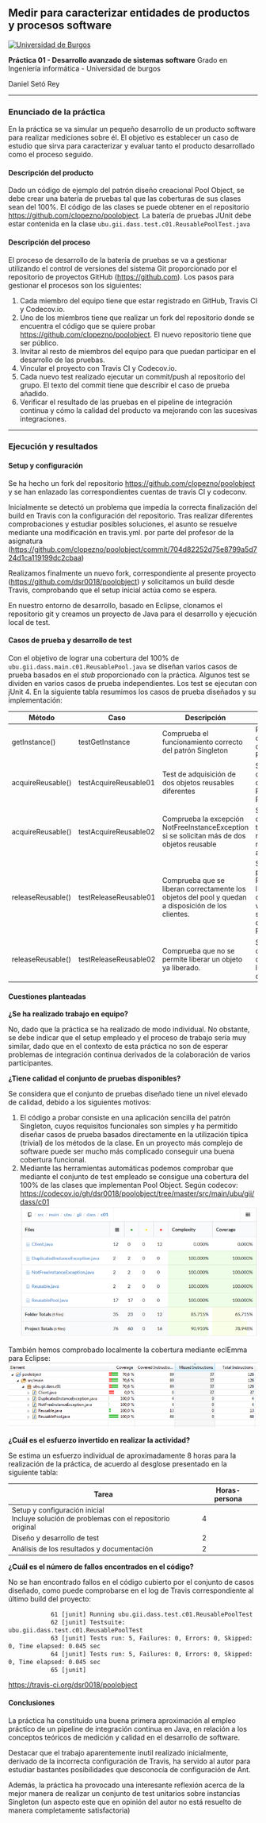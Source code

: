 ## Medir para caracterizar entidades de productos y procesos software
[![Universidad de Burgos](https://www.ubu.es/sites/all/themes/ubu_theme/images/UBUEscudo-1910.png "Universidad de Burgos")](http://www.ubu.es "Universidad de Burgos")

**Práctica 01 - Desarrollo avanzado de sistemas software**
Grado en Ingeniería informática - Universidad de burgos

Daniel Setó Rey

------------

### Enunciado de la práctica
En la práctica se va simular un pequeño desarrollo de un producto software para realizar mediciones sobre él.
El objetivo es establecer un caso de estudio que sirva para caracterizar y evaluar tanto el producto desarrollado como el proceso seguido.
#### Descripción del producto
Dado un código de ejemplo del patrón diseño creacional Pool Object, se debe crear una batería de pruebas tal que las coberturas de sus clases sean del 100%. El código de las clases se puede obtener en el repositorio
https://github.com/clopezno/poolobject. 
La batería de pruebas JUnit debe estar contenida en la clase `ubu.gii.dass.test.c01.ReusablePoolTest.java`
#### Descripción del proceso
El proceso de desarrollo de la batería de pruebas se va a gestionar utilizando el control de versiones del sistema Git proporcionado por el repositorio de proyectos GitHub (https://github.com).
Los pasos para gestionar el procesos son los siguientes:
1. Cada miembro del equipo tiene que estar registrado en GitHub, Travis CI y Codecov.io.
2. Uno de los miembros tiene que realizar un fork del repositorio donde se encuentra el código que se quiere probar https://github.com/clopezno/poolobject. El nuevo repositorio tiene que ser público.
3. Invitar al resto de miembros del equipo para que puedan participar en el desarrollo de las pruebas.
4. Vincular el proyecto con Travis CI y Codecov.io.
5. Cada nuevo test realizado ejecutar un commit/push al repositorio del grupo. El texto del commit tiene que describir el caso de prueba añadido.
6. Verificar el resultado de las pruebas en el pipeline de integración continua y cómo la calidad del producto va mejorando con las sucesivas integraciones.

------------

### Ejecución y resultados

#### Setup y configuración
Se ha hecho un fork del repositorio https://github.com/clopezno/poolobject y se han enlazado las correspondientes cuentas de travis CI y codeconv.

Inicialmente se detectó un problema que impedía la correcta finalización del build en Travis con la configuración del repositorio. Tras realizar diferentes comprobaciones y estudiar posibles soluciones, el asunto se resuelve mediante una modificación  en travis.yml. por parte del profesor de la asignatura (https://github.com/clopezno/poolobject/commit/704d82252d75e8799a5d724d1ca119199dc2cbaa)

Realizamos finalmente un nuevo fork, correspondiente al presente proyecto (https://github.com/dsr0018/poolobject) y solicitamos un build desde Travis, comprobando que el setup inicial actúa como se espera.

En nuestro entorno de desarrollo, basado en Eclipse, clonamos el repositorio git y creamos un proyecto de Java para el desarrollo y ejecución local de test.

#### Casos de prueba y desarrollo de test
Con el objetivo de lograr una cobertura del 100% de `ubu.gii.dass.main.c01.ReusablePool.java` se diseñan varios casos de prueba basados en el *stub* proporcionado con la práctica. Algunos test se dividen en varios casos de prueba independientes. Los test se ejecutan con jUnit 4.
En la siguiente tabla resumimos los casos de prueba diseñados y su implementación:

|Método|Caso|Descripción|Test|Result. esperado|
|---------|-----|-------------|----|-----------------------|
|getInstance()|testGetInstance|Comprueba el funcionamiento correcto del patrón Singleton|Petición consecutiva de dos instancias de ReusablePool|Se obtienen dos referencias no nulas al mismo objeto (instancia Singleton)|
|acquireReusable()|testAcquireReusable01|Test de adquisición de dos objetos reusables diferentes|Se solicitan consecutivamente dos objetos Reusable al pool ReusablePool|Se obtienen dos instancias no nulas diferentes de Reusable|
|acquireReusable()|testAcquireReusable02|Comprueba la excepción NotFreeInstanceException si se solicitan más de dos objetos reusable|Se solicitan consecutivamente tres objetos reusables mediante acquireReusable()|Se lanza la excepción NotFreeInstanceException|
|releaseReusable()|testReleaseReusable01|Comprueba que se liberan correctamente los objetos del pool y quedan a disposición de los clientes.|Se solicitan al pool dos objetos Reusable, se liberan y a continuación vuelven a solicitarse otros dos objetos Reusable.|En la segunda fase se obtienen los objetos Reusable liberados en la primera.|
|releaseReusable()|testReleaseReusable02|Comprueba que no se permite liberar un objeto ya liberado.|Se solicitan consecutivamente dos veces la liberación de un objeto Reusable.|Se lanza la excepción DuplicatedInstanceException|
#### Cuestiones planteadas
**¿Se ha realizado trabajo en equipo?**

No, dado que la práctica se ha realizado de modo individual. No obstante, se debe indicar que el setup empleado y el proceso de trabajo sería muy similar, dado que en el contexto de esta práctica no son de esperar problemas de integración continua derivados de la colaboración de varios participantes.

**¿Tiene calidad el conjunto de pruebas disponibles?**

Se considera que el conjunto de pruebas diseñado tiene un nivel elevado de calidad, debido a los siguientes motivos:
1. El código a probar consiste en una aplicación sencilla del patrón Singleton, cuyos requisitos funcionales son simples y ha permitido diseñar casos de prueba basados directamente en la utilización típica (trivial) de los métodos de la clase. En un proyecto más complejo de software puede ser mucho más complicado conseguir una buena cobertura funcional.
2. Mediante las herramientas automáticas podemos comprobar que mediante el conjunto de  test empleado se consigue una cobertura del 100% de las clases que implementan Pool Object. Según codecov: https://codecov.io/gh/dsr0018/poolobject/tree/master/src/main/ubu/gii/dass/c01
![Cobertura codecov](./img/codecov.PNG)

También hemos comprobado localmente la cobertura mediante eclEmma para Eclipse:
![Cobertura codecov](./img/emma.PNG)

**¿Cuál es el esfuerzo invertido en realizar la actividad?**

Se estima un esfuerzo individual de aproximadamente 8 horas para la realización de la práctica, de acuerdo al desglose presentado en la siguiente tabla:

|Tarea|Horas-persona|
|------|-----------------|
|Setup y configuración inicial</br>Incluye solución de problemas con el repositorio original|4|
|Diseño y desarrollo de test|2|
|Análisis de los resultados y documentación|2|

**¿Cuál es el número de fallos encontrados en el código?**

No se han encontrado fallos en el código cubierto por el conjunto de casos diseñado, como puede comprobarse en el log de Travis correspondiente al último build del proyecto:
```shell
            61 [junit] Running ubu.gii.dass.test.c01.ReusablePoolTest
            62 [junit] Testsuite: ubu.gii.dass.test.c01.ReusablePoolTest
            63 [junit] Tests run: 5, Failures: 0, Errors: 0, Skipped: 0, Time elapsed: 0.045 sec
            64 [junit] Tests run: 5, Failures: 0, Errors: 0, Skipped: 0, Time elapsed: 0.045 sec
            65 [junit]
```
https://travis-ci.org/dsr0018/poolobject

#### Conclusiones
La práctica ha constituido una buena primera aproximación al empleo práctico de un pipeline de integración continua en Java, en relación a los conceptos teóricos de medición y calidad en el desarrollo de software. 

Destacar que el trabajo aparentemente inutil realizado inicialmente, derivado de la incorrecta configuración de Travis, ha servido al autor para estudiar bastantes posibilidades que desconocía de configuración de Ant.

Además, la práctica ha provocado una interesante reflexión acerca de la mejor manera de realizar un conjunto de test unitarios sobre instancias Singleton (un aspecto este que en opinión del autor no está resuelto de manera completamente satisfactoria)
